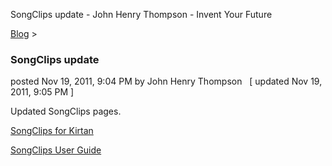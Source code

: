 SongClips update - John Henry Thompson - Invent Your Future   
    

[Blog](../z-blog-1.md)‎ > ‎

### SongClips update

posted Nov 19, 2011, 9:04 PM by John Henry Thompson   \[ updated Nov 19, 2011, 9:05 PM \]

Updated SongClips pages.  
  
[SongClips for Kirtan](../system/errors/NodeNotFound_suri=wuid_gx_41886dafe698f15b.md)  
  
[SongClips User Guide](../system/errors/NodeNotFound_suri=wuid_gx_4efdccfc3fb2f788.md)  
  

  

